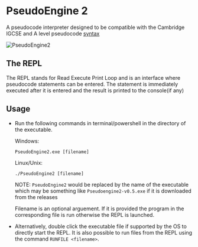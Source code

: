 # PseudoEngine 2

A pseudocode interpreter designed to be compatible with the Cambridge IGCSE and A level pseudocode [syntax](./Syntax.md)

![PseudoEngine2](https://user-images.githubusercontent.com/44658109/220901152-5a794d58-de15-4028-91b0-fbebee033a70.png)

## The REPL
The REPL stands for Read Execute Print Loop and is an interface where pseudocode statements can be entered. The statement is immediately executed after it is entered and the result is printed to the console(if any)

## Usage
- Run the following commands in terminal/powershell in the directory of the executable.

  Windows:
  ```
  PseudoEngine2.exe [filename]
  ```
  Linux/Unix:
  ```
  ./PseudoEngine2 [filename]
  ```
  NOTE: `PseudoEngine2` would be replaced by the name of the executable which may be something like `Pseudoengine2-v0.5.exe` if it is downloaded from the releases

  Filename is an optional arguement. If it is provided the program in the corresponding file is run otherwise the REPL is launched.

- Alternatively, double click the executable file if supported by the OS to directly start the REPL. It is also possible to run files from the REPL using the command `RUNFILE <filename>`.
